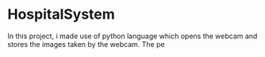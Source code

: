 # HospitalSystem
In this project, i made use of python language which opens the webcam and stores the images taken by the webcam. The pe
